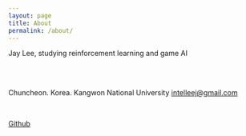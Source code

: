 ```yaml
---
layout: page
title: About
permalink: /about/
---
```



Jay Lee, studying reinforcement learning and game AI

<br/>
<br/>

Chuncheon. Korea.
Kangwon National University
intelleej@gmail.com

<br/>

[Github](https://github.com/Clarit7)

